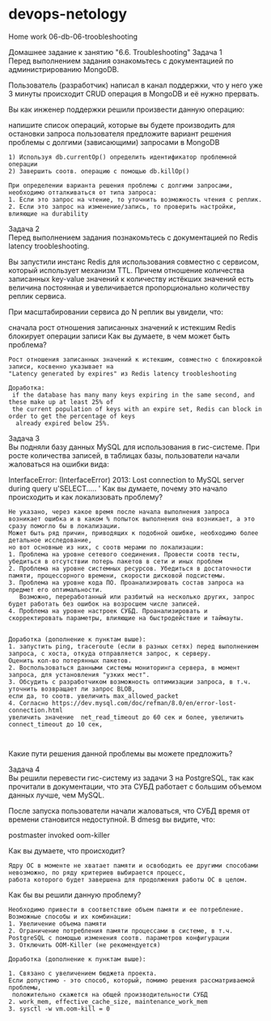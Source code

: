 # devops-netology  
Home work 06-db-06-troobleshooting

Домашнее задание к занятию "6.6. Troubleshooting"
Задача 1  
Перед выполнением задания ознакомьтесь с документацией по администрированию MongoDB.

Пользователь (разработчик) написал в канал поддержки, что у него уже 3 минуты происходит CRUD операция в MongoDB и её нужно прервать.

Вы как инженер поддержки решили произвести данную операцию:

напишите список операций, которые вы будете производить для остановки запроса пользователя
предложите вариант решения проблемы с долгими (зависающими) запросами в MongoDB

````
1) Используя db.currentOp() определить идентификатор проблемной операции  
2) Завершить соотв. операцию с помощью db.killOp()  

При определении варианта решения проблемы с долгими запросами, необходимо отталкиваться от типа запроса:
1. Если это запрос на чтение, то уточнить возможность чтения с реплик.
2. Если это запрос на изменение/запись, то проверить настройки, влияющие на durability
````

Задача 2  
Перед выполнением задания познакомьтесь с документацией по Redis latency troobleshooting.

Вы запустили инстанс Redis для использования совместно с сервисом, который использует механизм TTL. Причем отношение количества записанных key-value значений к количеству истёкших значений есть величина постоянная и увеличивается пропорционально количеству реплик сервиса.

При масштабировании сервиса до N реплик вы увидели, что:

сначала рост отношения записанных значений к истекшим
Redis блокирует операции записи
Как вы думаете, в чем может быть проблема?

````
Рост отношения записанных значений к истекшим, совместно с блокировкой записи, косвенно указывает на 
"Latency generated by expires" из Redis latency troobleshooting

Доработка:
 if the database has many many keys expiring in the same second, and these make up at least 25% of 
 the current population of keys with an expire set, Redis can block in order to get the percentage of keys
  already expired below 25%.
````

Задача 3  
Вы подняли базу данных MySQL для использования в гис-системе. При росте количества записей, в таблицах базы, пользователи начали жаловаться на ошибки вида:

InterfaceError: (InterfaceError) 2013: Lost connection to MySQL server during query u'SELECT..... '
Как вы думаете, почему это начало происходить и как локализовать проблему?
````
Не указано, через какое время после начала выполнения запроса возникает ошибка и в каком % попыток выполнения она возникает, а это сразу помогло бы в локализации.
Может быть ряд причин, приводящих к подобной ошибке, необходимо более детальное исследование, 
но вот основные из них, с соотв мерами по локализации: 
1. Проблема на уровне сетевого соединения. Провести соотв тесты, убедиться в отсутствии потерь пакетов в сети и иных проблем
2. Проблема на уровне системных ресурсов. Убедиться в достаточности памяти, процессорного времени, скорости дисковой подсистемы.
3. Проблема на уровне кода ПО. Проанализировать состав запроса на предмет его оптимальности. 
   Возможно, переработанный или разбитый на несколько других, запрос будет работать без ошибок на возросшем числе записей.
4. Проблема на уровне настроек СУБД. Проанализировать и скорректировать параметры, влияющие на быстродействие и таймауты.


Доработка (дополнение к пунктам выше):
1. запустить ping, traceroute (если в разных сетях) перед выполнением запроса, с хоста, откуда отправляется запрос, к серверу. 
Оценить кол-во потерянных пакетов.
2. Воспользоваться данными системы мониторинга сервера, в момент запроса, для установления "узких мест".
3. Обсудить с разработчиком возможность оптимизации запроса, в т.ч. уточнить возвращает ли запрос BLOB, 
если да, то соотв. увеличить max_allowed_packet
4. Согласно https://dev.mysql.com/doc/refman/8.0/en/error-lost-connection.html 
увеличить значение  net_read_timeout до 60 сек и более, увеличить connect_timeout до 10 сек, 

 
````

Какие пути решения данной проблемы вы можете предложить?

Задача 4  
Вы решили перевести гис-систему из задачи 3 на PostgreSQL, так как прочитали в документации, что эта СУБД работает с большим объемом данных лучше, чем MySQL.

После запуска пользователи начали жаловаться, что СУБД время от времени становится недоступной. В dmesg вы видите, что:

postmaster invoked oom-killer

Как вы думаете, что происходит?
````
Ядру ОС в моменте не хватает памяти и освободить ее другими способами невозможно, по ряду критериев выбирается процесс, 
работа которого будет завершена для продолжения работы ОС в целом.  
````

Как бы вы решили данную проблему?
````
Необходимо привести в соответствие объем памяти и ее потребление.
Возможные способы и их комбинации:
1. Увеличение объема памяти
2. Ограничение потребления памяти процессами в системе, в т.ч. PostgreSQL с помощью изменения соотв. параметров конфигурации
3. Отключить OOM-Killer (не рекомендуется)

Доработка (дополнение к пунктам выше):

1. Связано с увеличением бюджета проекта. 
Если допустимо - это способ, который, помимо решения рассматриваемой проблемы,
 положительно скажется на общей производительности СУБД 
2. work_mem, effective_cache_size, maintenance_work_mem
3. sysctl -w vm.oom-kill = 0
````